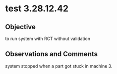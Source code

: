 # test 3.28.12.42
## Objective 

to run system with RCT without validation

## Observations and Comments
system stopped when a part got stuck in machine 3.

